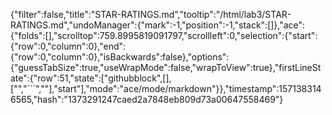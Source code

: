 {"filter":false,"title":"STAR-RATINGS.md","tooltip":"/html/lab3/STAR-RATINGS.md","undoManager":{"mark":-1,"position":-1,"stack":[]},"ace":{"folds":[],"scrolltop":759.8995819091797,"scrollleft":0,"selection":{"start":{"row":0,"column":0},"end":{"row":0,"column":0},"isBackwards":false},"options":{"guessTabSize":true,"useWrapMode":false,"wrapToView":true},"firstLineState":{"row":51,"state":["githubblock",[],["","```",""],"start"],"mode":"ace/mode/markdown"}},"timestamp":1571383146565,"hash":"1373291247caed2a7848eb809d73a00647558469"}